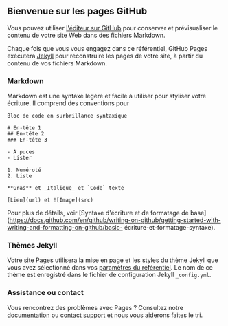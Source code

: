 ## Bienvenue sur les pages GitHub

Vous pouvez utiliser [l'éditeur sur GitHub](https://github.com/SuperAtraction/Game/edit/main/README.md) pour conserver et prévisualiser le contenu de votre site Web dans des fichiers Markdown.

Chaque fois que vous vous engagez dans ce référentiel, GitHub Pages exécutera [Jekyll](https://jekyllrb.com/) pour reconstruire les pages de votre site, à partir du contenu de vos fichiers Markdown.

### Markdown

Markdown est une syntaxe légère et facile à utiliser pour styliser votre écriture. Il comprend des conventions pour

``` démarque
Bloc de code en surbrillance syntaxique

# En-tête 1
## En-tête 2
### En-tête 3

- À puces
- Lister

1. Numéroté
2. Liste

**Gras** et _Italique_ et `Code` texte

[Lien](url) et ![Image](src)
```

Pour plus de détails, voir [Syntaxe d'écriture et de formatage de base](https://docs.github.com/en/github/writing-on-github/getting-started-with-writing-and-formatting-on-github/basic- écriture-et-formatage-syntaxe).

### Thèmes Jekyll

Votre site Pages utilisera la mise en page et les styles du thème Jekyll que vous avez sélectionné dans vos [paramètres du référentiel](https://github.com/SuperAtraction/Game/settings/pages). Le nom de ce thème est enregistré dans le fichier de configuration Jekyll `_config.yml`.

### Assistance ou contact

Vous rencontrez des problèmes avec Pages ? Consultez notre [documentation](https://docs.github.com/categories/github-pages-basics/) ou [contact support](https://support.github.com/contact) et nous vous aiderons faites le tri. 
